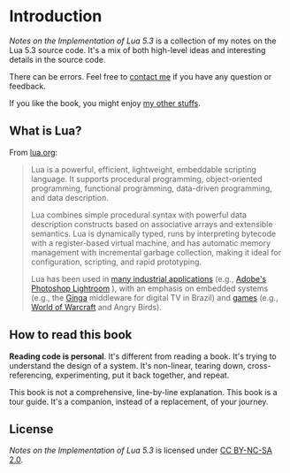 # Introduction

*Notes on the Implementation of Lua 5.3* is a collection of my notes on the Lua 5.3 source code. It's a mix of both high-level ideas and interesting details in the source code.

There can be errors. Feel free to [contact me](mailto:poga.po@gmail.com) if you have any question or feedback.

If you like the book, you might enjoy [my other stuffs](https://devpoga.org).

## What is Lua?

From [lua.org](https://lua.org):

> Lua is a powerful, efficient, lightweight, embeddable scripting language. It supports procedural programming, object-oriented programming, functional programming, data-driven programming, and data description.
>
> Lua combines simple procedural syntax with powerful data description constructs based on associative arrays and extensible semantics. Lua is dynamically typed, runs by interpreting bytecode with a register-based virtual machine, and has automatic memory management with incremental garbage collection, making it ideal for configuration, scripting, and rapid prototyping.
>
> Lua has been used in [many industrial applications](https://en.wikipedia.org/wiki/Category:Lua-scriptable_software) (e.g., [Adobe's Photoshop Lightroom](http://since1968.com/article/190/mark-hamburg-interview-adobe-photoshop-lightroom-part-2-of-2) ), with an emphasis on embedded systems (e.g., the [Ginga](http://www.ginga.org.br/) middleware for digital TV in Brazil) and [games](https://en.wikipedia.org/wiki/Category:Lua-scripted_video_games) (e.g., [World of Warcraft](http://www.wowwiki.com/Lua) and Angry Birds).

## How to read this book

**Reading code is personal**. It's different from reading a book. It's trying to understand the design of a system. It's non-linear, tearing down, cross-referencing, experimenting, put it back together, and repeat.

This book is not a comprehensive, line-by-line explanation. This book is a tour guide. It's a companion, instead of a replacement, of your journey.

## License

*Notes on the Implementation of Lua 5.3* is licensed under [CC BY-NC-SA 2.0](https://creativecommons.org/licenses/by-nc-sa/2.0/).
